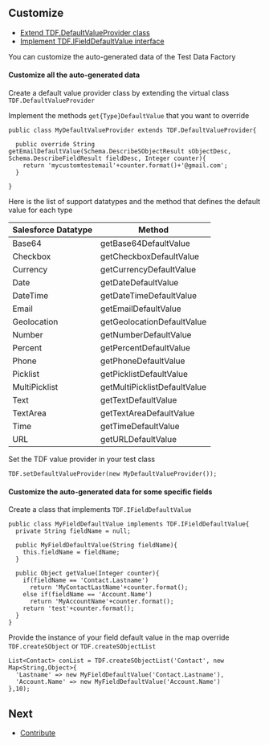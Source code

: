 ## Customize

* [Extend TDF.DefaultValueProvider class](#customize-all-the-auto-generated-data)
* [Implement TDF.IFieldDefaultValue interface](#customize-the-auto-generated-data-for-some-specific-fields)

You can customize the auto-generated data of the Test Data Factory 

#### Customize all the auto-generated data

Create a default value provider class by extending the virtual class ``TDF.DefaultValueProvider`` 

Implement the methods ``get{Type}DefaultValue`` that you want to override

  ```apex
  public class MyDefaultValueProvider extends TDF.DefaultValueProvider{

    public override String getEmailDefaultValue(Schema.DescribeSObjectResult sObjectDesc, Schema.DescribeFieldResult fieldDesc, Integer counter){
      return 'mycustomtestemail'+counter.format()+'@gmail.com';
    }

  }
  ```
 
 Here is the list of support datatypes and the method that defines the default value for each type

| Salesforce    Datatype | Method                       |
|------------------------|------------------------------|
| Base64                 | getBase64DefaultValue        |
| Checkbox               | getCheckboxDefaultValue      |
| Currency               | getCurrencyDefaultValue      |
| Date                   | getDateDefaultValue          |
| DateTime               | getDateTimeDefaultValue      |
| Email                  | getEmailDefaultValue         |
| Geolocation            | getGeolocationDefaultValue   |
| Number                 | getNumberDefaultValue        |
| Percent                | getPercentDefaultValue       |
| Phone                  | getPhoneDefaultValue         |
| Picklist               | getPicklistDefaultValue      |
| MultiPicklist          | getMultiPicklistDefaultValue |
| Text                   | getTextDefaultValue          |
| TextArea               | getTextAreaDefaultValue      |
| Time                   | getTimeDefaultValue          |
| URL                    | getURLDefaultValue           |
 
  Set the TDF value provider in your test class 
  
  ```apex
  TDF.setDefaultValueProvider(new MyDefaultValueProvider());
  ```
 
  
 #### Customize the auto-generated data for some specific fields
 
 Create a class that implements ``TDF.IFieldDefaultValue``
  
  ```apex
  public class MyFieldDefaultValue implements TDF.IFieldDefaultValue{
    private String fieldName = null;
    
    public MyFieldDefaultValue(String fieldName){
      this.fieldName = fieldName;
    }
    
    public Object getValue(Integer counter){
      if(fieldName == 'Contact.Lastname')
        return 'MyContactLastName'+counter.format();
      else if(fieldName == 'Account.Name')
        return 'MyAccountName'+counter.format();
      return 'test'+counter.format();
    }
  }
  ```
  Provide the instance of your field default value in the map override ``TDF.createSObject`` or ``TDF.createSObjectList``
  
  ```apex
  List<Contact> conList = TDF.createSObjectList('Contact', new Map<String,Object>{
    'Lastname' => new MyFieldDefaultValue('Contact.Lastname'),
    'Account.Name' => new MyFieldDefaultValue('Account.Name')
  },10);
  ```

## Next

* [Contribute](CONTRIBUTE.md)
